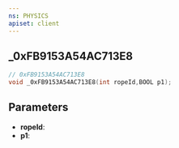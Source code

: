 ```yaml
---
ns: PHYSICS
apiset: client
---
```

## _0xFB9153A54AC713E8

```c
// 0xFB9153A54AC713E8
void _0xFB9153A54AC713E8(int ropeId,BOOL p1);
```


## Parameters
* **ropeId**:
* **p1**: